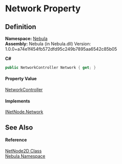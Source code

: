 # Network Property




## Definition
**Namespace:** <a href="N_Nebula">Nebula</a>  
**Assembly:** Nebula (in Nebula.dll) Version: 1.0.0+a74e1f454fb572dfd95c249b7895aa6542c85b05

**C#**
``` C#
public NetworkController Network { get; }
```



#### Property Value
<a href="T_Nebula_NetworkController">NetworkController</a>

#### Implements
<a href="P_Nebula_INetNode_Network">INetNode.Network</a>  


## See Also


#### Reference
<a href="T_Nebula_NetNode2D">NetNode2D Class</a>  
<a href="N_Nebula">Nebula Namespace</a>  
